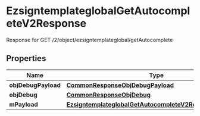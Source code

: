 

# EzsigntemplateglobalGetAutocompleteV2Response

Response for GET /2/object/ezsigntemplateglobal/getAutocomplete

## Properties

| Name | Type | Description | Notes |
|------------ | ------------- | ------------- | -------------|
|**objDebugPayload** | [**CommonResponseObjDebugPayload**](CommonResponseObjDebugPayload.md) |  |  |
|**objDebug** | [**CommonResponseObjDebug**](CommonResponseObjDebug.md) |  |  [optional] |
|**mPayload** | [**EzsigntemplateglobalGetAutocompleteV2ResponseMPayload**](EzsigntemplateglobalGetAutocompleteV2ResponseMPayload.md) |  |  |




